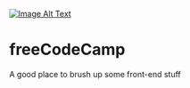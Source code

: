[![Image Alt Text](https://scontent-ord1-1.xx.fbcdn.net/v/t31.0-8/16107252_10102210196206321_7990775284939415655_o.jpg?oh=cc29649e6418b160051e5a7bbe848a7d&oe=59B94AEB)](https://www.freecodecamp.com/)

# freeCodeCamp 

A good place to brush up some front-end stuff
